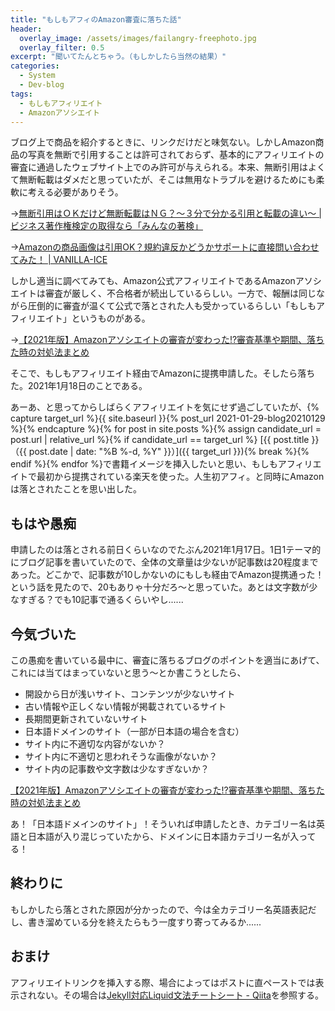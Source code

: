 ```yaml
---
title: "もしもアフィのAmazon審査に落ちた話"
header:
  overlay_image: /assets/images/failangry-freephoto.jpg
  overlay_filter: 0.5
excerpt: "聞いてたんとちゃう。（もしかしたら当然の結果）"
categories:
  - System
  - Dev-blog
tags:
  - もしもアフィリエイト
  - Amazonアソシエイト
---
```


ブログ上で商品を紹介するときに、リンクだけだと味気ない。しかしAmazon商品の写真を無断で引用することは許可されておらず、基本的にアフィリエイトの審査に通過したウェブサイト上でのみ許可が与えられる。本来、無断引用はよくて無断転載はダメだと思っていたが、そこは無用なトラブルを避けるためにも柔軟に考える必要がありそう。

→[無断引用はＯＫだけど無断転載はＮＧ？～３分で分かる引用と転載の違い～ \| ビジネス著作権検定の取得なら「みんなの著検」](https://www.biz-shikaku.com/mincho/column/227)

→[Amazonの商品画像は引用OK？規約違反かどうかサポートに直接問い合わせてみた！ \| VANILLA-ICE](https://vanilla-ice.info/amazon-quote/)

しかし適当に調べてみても、Amazon公式アフィリエイトであるAmazonアソシエイトは審査が厳しく、不合格者が続出しているらしい。一方で、報酬は同じながら圧倒的に審査が温くて公式で落とされた人も受かっているらしい「もしもアフィリエイト」というものがある。

→[【2021年版】Amazonアソシエイトの審査が変わった!?審査基準や期間、落ちた時の対処法まとめ](https://affiliate150.com/amazon-examination#toc11)

そこで、もしもアフィリエイト経由でAmazonに提携申請した。そしたら落ちた。2021年1月18日のことである。

あーあ、と思ってからしばらくアフィリエイトを気にせず過ごしていたが、{% capture target_url %}{{ site.baseurl }}{% post_url 2021-01-29-blog20210129 %}{% endcapture %}{% for post in site.posts %}{% assign candidate_url = post.url | relative_url %}{% if candidate_url == target_url %}
[{{ post.title }}（{{ post.date | date: "%B %-d, %Y" }}）]({{ target_url }}){% break %}{% endif %}{% endfor %}で書籍イメージを挿入したいと思い、もしもアフィリエイトで最初から提携されている楽天を使った。人生初アフィ。と同時にAmazonは落とされたことを思い出した。

## もはや愚痴

申請したのは落とされる前日くらいなのでたぶん2021年1月17日。1日1テーマ的にブログ記事を書いていたので、全体の文章量は少ないが記事数は20程度まであった。どこかで、記事数が10しかないのにもしも経由でAmazon提携通った！という話を見たので、20もありゃ十分だろ～と思っていた。あとは文字数が少なすぎる？でも10記事で通るくらいやし......

## 今気づいた

この愚痴を書いている最中に、審査に落ちるブログのポイントを適当にあげて、これには当てはまっていないと思う～とか書こうとしたら、

>
- 開設から日が浅いサイト、コンテンツが少ないサイト
- 古い情報や正しくない情報が掲載されているサイト
- 長期間更新されていないサイト
- 日本語ドメインのサイト（一部が日本語の場合を含む）
- サイト内に不適切な内容がないか？
- サイト内に不適切と思われそうな画像がないか？
- サイト内の記事数や文字数は少なすぎないか？

[【2021年版】Amazonアソシエイトの審査が変わった!?審査基準や期間、落ちた時の対処法まとめ](https://affiliate150.com/amazon-examination#toc11)

あ！「日本語ドメインのサイト」！そういれば申請したとき、カテゴリー名は英語と日本語が入り混じっていたから、ドメインに日本語カテゴリー名が入ってる！

## 終わりに

もしかしたら落とされた原因が分かったので、今は全カテゴリー名英語表記だし、書き溜めている分を終えたらもう一度すり寄ってみるか......

## おまけ

アフィリエイトリンクを挿入する際、場合によってはポストに直ペーストでは表示されない。その場合は[Jekyll対応Liquid文法チートシート - Qiita](https://qiita.com/mt_west/items/7a4f41c749ed582330e9#%E3%82%A2%E3%83%95%E3%82%A3%E3%83%AA%E3%82%A8%E3%82%A4%E3%83%88%E3%83%AA%E3%83%B3%E3%82%AF%E3%81%AE%E6%8C%BF%E5%85%A5)を参照する。
